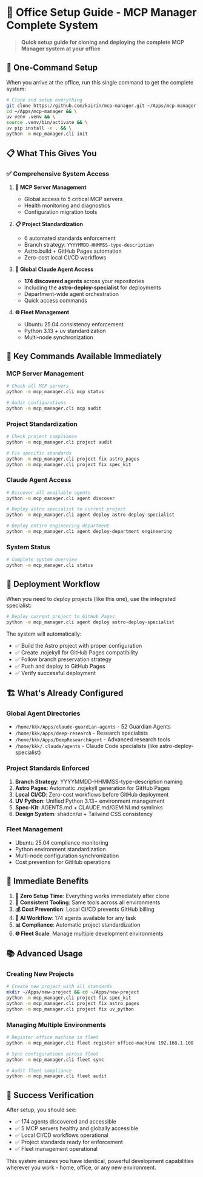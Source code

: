 # 🏢 Office Setup Guide - MCP Manager Complete System

> **Quick setup guide for cloning and deploying the complete MCP Manager system at your office**

## 🚀 One-Command Setup

When you arrive at the office, run this single command to get the complete system:

```bash
# Clone and setup everything
git clone https://github.com/kairin/mcp-manager.git ~/Apps/mcp-manager && \
cd ~/Apps/mcp-manager && \
uv venv .venv && \
source .venv/bin/activate && \
uv pip install -e . && \
python -m mcp_manager.cli init
```

## 📋 What This Gives You

### ✅ **Comprehensive System Access**

1. **🔧 MCP Server Management**
   - Global access to 5 critical MCP servers
   - Health monitoring and diagnostics
   - Configuration migration tools

2. **📋 Project Standardization**
   - 6 automated standards enforcement
   - Branch strategy: `YYYYMMDD-HHMMSS-type-description`
   - Astro.build + GitHub Pages automation
   - Zero-cost local CI/CD workflows

3. **🤖 Global Claude Agent Access**
   - **174 discovered agents** across your repositories
   - Including the **astro-deploy-specialist** for deployments
   - Department-wide agent orchestration
   - Quick access commands

4. **🌐 Fleet Management**
   - Ubuntu 25.04 consistency enforcement
   - Python 3.13 + uv standardization
   - Multi-node synchronization

## 🎯 Key Commands Available Immediately

### MCP Server Management
```bash
# Check all MCP servers
python -m mcp_manager.cli mcp status

# Audit configurations
python -m mcp_manager.cli mcp audit
```

### Project Standardization
```bash
# Check project compliance
python -m mcp_manager.cli project audit

# Fix specific standards
python -m mcp_manager.cli project fix astro_pages
python -m mcp_manager.cli project fix spec_kit
```

### Claude Agent Access
```bash
# Discover all available agents
python -m mcp_manager.cli agent discover

# Deploy astro specialist to current project
python -m mcp_manager.cli agent deploy astro-deploy-specialist

# Deploy entire engineering department
python -m mcp_manager.cli agent deploy-department engineering
```

### System Status
```bash
# Complete system overview
python -m mcp_manager.cli status
```

## 🔄 Deployment Workflow

When you need to deploy projects (like this one), use the integrated specialist:

```bash
# Deploy current project to GitHub Pages
python -m mcp_manager.cli agent deploy astro-deploy-specialist
```

The system will automatically:
- ✅ Build the Astro project with proper configuration
- ✅ Create .nojekyll for GitHub Pages compatibility
- ✅ Follow branch preservation strategy
- ✅ Push and deploy to GitHub Pages
- ✅ Verify successful deployment

## 🏗️ What's Already Configured

### Global Agent Directories
- `/home/kkk/Apps/claude-guardian-agents` - 52 Guardian Agents
- `/home/kkk/Apps/deep-research` - Research specialists
- `/home/kkk/Apps/DeepResearchAgent` - Advanced research tools
- `/home/kkk/.claude/agents` - Claude Code specialists (like astro-deploy-specialist)

### Project Standards Enforced
1. **Branch Strategy**: YYYYMMDD-HHMMSS-type-description naming
2. **Astro Pages**: Automatic .nojekyll generation for GitHub Pages
3. **Local CI/CD**: Zero-cost workflows before GitHub deployment
4. **UV Python**: Unified Python 3.13+ environment management
5. **Spec-Kit**: AGENTS.md + CLAUDE.md/GEMINI.md symlinks
6. **Design System**: shadcn/ui + Tailwind CSS consistency

### Fleet Management
- Ubuntu 25.04 compliance monitoring
- Python environment standardization
- Multi-node configuration synchronization
- Cost prevention for GitHub operations

## 🎯 Immediate Benefits

1. **🚀 Zero Setup Time**: Everything works immediately after clone
2. **🔧 Consistent Tooling**: Same tools across all environments
3. **💰 Cost Prevention**: Local CI/CD prevents GitHub billing
4. **🤖 AI Workflow**: 174 agents available for any task
5. **📊 Compliance**: Automatic project standardization
6. **🌐 Fleet Scale**: Manage multiple development environments

## 📚 Advanced Usage

### Creating New Projects
```bash
# Create new project with all standards
mkdir ~/Apps/new-project && cd ~/Apps/new-project
python -m mcp_manager.cli project fix spec_kit
python -m mcp_manager.cli project fix astro_pages
python -m mcp_manager.cli project fix uv_python
```

### Managing Multiple Environments
```bash
# Register office machine in fleet
python -m mcp_manager.cli fleet register office-machine 192.168.1.100

# Sync configurations across fleet
python -m mcp_manager.cli fleet sync

# Audit fleet compliance
python -m mcp_manager.cli fleet audit
```

## 🏁 Success Verification

After setup, you should see:
- ✅ 174 agents discovered and accessible
- ✅ 5 MCP servers healthy and globally accessible
- ✅ Local CI/CD workflows operational
- ✅ Project standards ready for enforcement
- ✅ Fleet management operational

This system ensures you have identical, powerful development capabilities wherever you work - home, office, or any new environment.